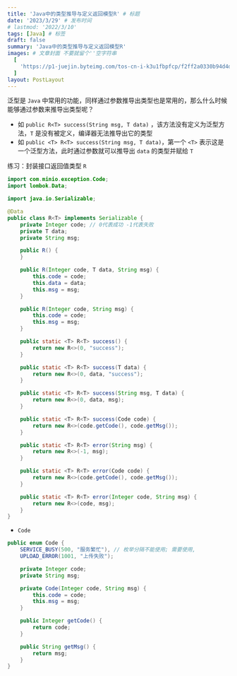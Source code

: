 ```yaml
---
title: 'Java中的类型推导与定义返回模型R' # 标题
date: '2023/3/29' # 发布时间
# lastmod: '2022/3/10'
tags: [Java] # 标签
draft: false
summary: 'Java中的类型推导与定义返回模型R'
images: # 文章封面 不要就留个''空字符串
  [
    'https://p1-juejin.byteimg.com/tos-cn-i-k3u1fbpfcp/f2ff2a0330b94d4d935cd2cc26a1b4f5~tplv-k3u1fbpfcp-zoom-crop-mark:1512:1512:1512:851.awebp?',
  ]
layout: PostLayout
---
```


泛型是 `Java` 中常用的功能，同样通过参数推导出类型也是常用的，那么什么时候能够通过参数来推导出类型呢？

- 如 `public R<T> success(String msg, T data)` ，该方法没有定义为泛型方法，`T` 是没有被定义，编译器无法推导出它的类型
- 如 `public <T> R<T> success(String msg, T data)`，第一个 `<T>` 表示这是一个泛型方法，此时通过参数就可以推导出 `data` 的类型并赋给 `T`

练习：封装接口返回值类型 `R`

```java
import com.minio.exception.Code;
import lombok.Data;

import java.io.Serializable;

@Data
public class R<T> implements Serializable {
    private Integer code; // 0代表成功 -1代表失败
    private T data;
    private String msg;

    public R() {
    }

    public R(Integer code, T data, String msg) {
        this.code = code;
        this.data = data;
        this.msg = msg;
    }

    public R(Integer code, String msg) {
        this.code = code;
        this.msg = msg;
    }

    public static <T> R<T> success() {
        return new R<>(0, "success");
    }

    public static <T> R<T> success(T data) {
        return new R<>(0, data, "success");
    }

    public static <T> R<T> success(String msg, T data) {
        return new R<>(0, data, msg);
    }

    public static <T> R<T> success(Code code) {
        return new R<>(code.getCode(), code.getMsg());
    }

    public static <T> R<T> error(String msg) {
        return new R<>(-1, msg);
    }

    public static <T> R<T> error(Code code) {
        return new R<>(code.getCode(), code.getMsg());
    }

    public static <T> R<T> error(Integer code, String msg) {
        return new R<>(code, msg);
    }
}
```

- `Code`

```java
public enum Code {
    SERVICE_BUSY(500, "服务繁忙"), // 枚举分隔不能使用; 需要使用,
    UPLOAD_ERROR(1001, "上传失败");

    private Integer code;
    private String msg;

    private Code(Integer code, String msg) {
        this.code = code;
        this.msg = msg;
    }

    public Integer getCode() {
        return code;
    }

    public String getMsg() {
        return msg;
    }
}
```
